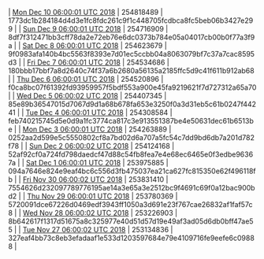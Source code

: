 | [Mon Dec 10 06:00:01 UTC 2018](https://transfer.sh/10ksdO/dashninja-dbdump-20181210070001.tar.bz2) | 254818489 | 1773dc1b284184d4d3e1fc8fdc261c9f1c448705fcdbca8fc5beb06b3427e299 | 
| [Sun Dec  9 06:00:01 UTC 2018](https://transfer.sh/12szOv/dashninja-dbdump-20181209070001.tar.bz2) | 254716909 | 8df7f312471bb3cff78da2e72eb76e6dc0373b784e05a04017cb00b0f77a3f9a | 
| [Sat Dec  8 06:00:01 UTC 2018](https://transfer.sh/12c7hg/dashninja-dbdump-20181208070001.tar.bz2) | 254623679 | 9f0983afa140b4bc5563f8393e7d01ec5ccbb04a8063079bf7c37a7cac8595d3 | 
| [Fri Dec  7 06:00:01 UTC 2018](https://transfer.sh/izbeB/dashninja-dbdump-20181207070001.tar.bz2) | 254534686 | 180bbb17bbf7a8d2640c74f37a6b2680a56135a2185ffc5d9c41f611b912ab68 | 
| [Thu Dec  6 06:00:01 UTC 2018](https://transfer.sh/rNSTt/dashninja-dbdump-20181206070001.tar.bz2) | 254520896 | f0ca8bc07f61392fd93959957f5bdf553a900e45fa9219621f7d727312a65a70 | 
| [Wed Dec  5 06:00:02 UTC 2018](https://transfer.sh/LuvZo/dashninja-dbdump-20181205070002.tar.bz2) | 254407345 | 85e89b36547015d7067d9d1a68b678fa653e3250f0a3d31eb5c61b0247f44241 | 
| [Tue Dec  4 06:00:01 UTC 2018](https://transfer.sh/hZP5m/dashninja-dbdump-20181204070001.tar.bz2) | 254308584 | feb740215745d5e0d9a1fc3774ca817c3e913551387be4e50631dec61b6513be | 
| [Mon Dec  3 06:00:01 UTC 2018](https://transfer.sh/r5SIc/dashninja-dbdump-20181203070001.tar.bz2) | 254263889 | 0252aa2d599e5c5550802cf8a7bd02d6a707a5fc54c7dd9bd6db7a201d782f78 | 
| [Sun Dec  2 06:00:02 UTC 2018](https://transfer.sh/dKjbb/dashninja-dbdump-20181202070002.tar.bz2) | 254124168 | 52af92cf0a724fd798daedcf47d88c54fb8fea7e4e68ec6465e0f3edbe96367a | 
| [Sat Dec  1 06:00:01 UTC 2018](https://transfer.sh/55HR7/dashninja-dbdump-20181201070001.tar.bz2) | 253975885 | 094a7646e824e9eaf4bc6c556d3fb475037ea21ca627fc815350e62f496118fb | 
| [Fri Nov 30 06:00:02 UTC 2018](https://transfer.sh/K8w3T/dashninja-dbdump-20181130070002.tar.bz2) | 253831410 | 7554626d232097789776195ae14a3e65a3e2512bc9f4691c69f0a12bac900bd2 | 
| [Thu Nov 29 06:00:01 UTC 2018](https://transfer.sh/G5Ses/dashninja-dbdump-20181129070001.tar.bz2) | 253780369 | 5720091dce67226d0469edf3943ff1050a3d691e23f767cae26832af1faf57c8 | 
| [Wed Nov 28 06:00:02 UTC 2018](https://transfer.sh/cbEE4/dashninja-dbdump-20181128070002.tar.bz2) | 253226903 | 8b642617f1317d51675a8c325977e40d51d57d19e49af3ad05d6db0bff47ae55 | 
| [Tue Nov 27 06:00:02 UTC 2018](https://transfer.sh/ukNBT/dashninja-dbdump-20181127070002.tar.bz2) | 253134836 | 327eaf4bb73c8eb3efadaaf1e533d1203597684e79e4109716fe9eefe6c09888 | 
